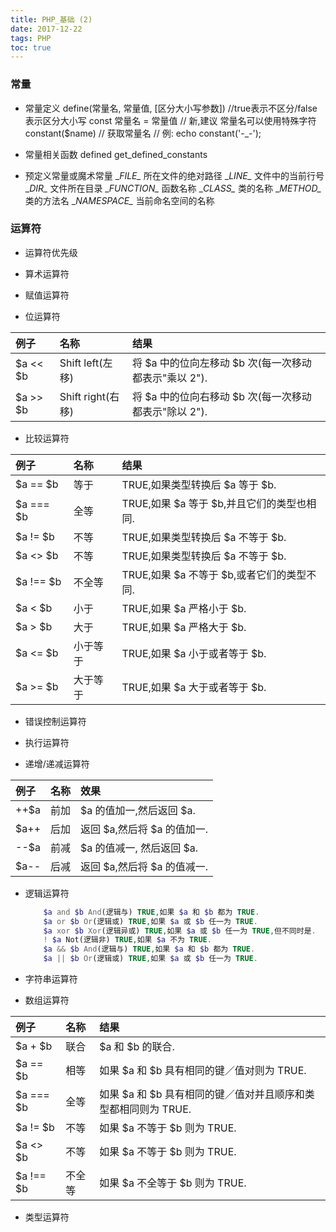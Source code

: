 ```yaml
---
title: PHP_基础 (2)
date: 2017-12-22
tags: PHP
toc: true
---
```


### 常量

- 常量定义
    define(常量名, 常量值, [区分大小写参数])        //true表示不区分/false表示区分大小写
    const 常量名 = 常量值    // 新,建议
    常量名可以使用特殊字符
    constant($name)     // 获取常量名  // 例: echo constant('-_-');

- 常量相关函数
    defined
    get_defined_constants

- 预定义常量或魔术常量
    \__FILE\__             所在文件的绝对路径
    \__LINE\__             文件中的当前行号
    \__DIR\__              文件所在目录
    \__FUNCTION\__         函数名称
    \__CLASS\__            类的名称
    \__METHOD\__           类的方法名
    \__NAMESPACE\__        当前命名空间的名称 

<!-- more -->

### 运算符

- 运算符优先级

- 算术运算符

- 赋值运算符

- 位运算符

| 例子 | 名称 | 结果 | 
|:-----|:-----|:-----|
| \$a << \$b   | Shift left(左移)  | 将 $a 中的位向左移动 $b 次(每一次移动都表示"乘以 2"). |
| \$a \>\> \$b | Shift right(右移) | 将 $a 中的位向右移动 $b 次(每一次移动都表示"除以 2"). |

- 比较运算符

| 例子 | 名称 | 结果 | 
|:-----|:-----|:-----|
| \$a == $b | 等于 | TRUE,如果类型转换后 $a 等于 $b. |
| \$a === $b | 全等 | TRUE,如果 $a 等于 $b,并且它们的类型也相同. |
| \$a != $b | 不等 | TRUE,如果类型转换后 $a 不等于 $b. |
| \$a <> $b | 不等 | TRUE,如果类型转换后 $a 不等于 $b. |
| \$a !== $b | 不全等 | TRUE,如果 $a 不等于 $b,或者它们的类型不同. |
| \$a < $b | 小于 | TRUE,如果 $a 严格小于 $b. |
| \$a > $b | 大于 | TRUE,如果 $a 严格大于 $b. |
| \$a <= $b | 小于等于 | TRUE,如果 $a 小于或者等于 $b. |
| \$a >= $b | 大于等于 | TRUE,如果 $a 大于或者等于 $b. |

- 错误控制运算符

- 执行运算符

- 递增/递减运算符

| 例子 | 名称 | 效果 | 
|:-----|:-----|:-----|
| \++$a | 前加 | $a 的值加一,然后返回 $a. |
| \$a++ | 后加 | 返回 $a,然后将 $a 的值加一. |
| \--$a | 前减 | $a 的值减一, 然后返回 $a. |
| \$a-\- | 后减 | 返回 $a,然后将 $a 的值减一. |

- 逻辑运算符
    ```php
        $a and $b And(逻辑与) TRUE,如果 $a 和 $b 都为 TRUE. 
        $a or $b Or(逻辑或) TRUE,如果 $a 或 $b 任一为 TRUE. 
        $a xor $b Xor(逻辑异或) TRUE,如果 $a 或 $b 任一为 TRUE,但不同时是. 
        ! $a Not(逻辑非) TRUE,如果 $a 不为 TRUE. 
        $a && $b And(逻辑与) TRUE,如果 $a 和 $b 都为 TRUE. 
        $a || $b Or(逻辑或) TRUE,如果 $a 或 $b 任一为 TRUE. 
    ```

- 字符串运算符

- 数组运算符

| 例子 | 名称 | 结果 | 
|:-----|:-----|:-----|
| \$a + $b | 联合 | $a 和 $b 的联合. |
| \$a == $b | 相等 | 如果 $a 和 $b 具有相同的键／值对则为 TRUE. |
| \$a === $b | 全等 | 如果 $a 和 $b 具有相同的键／值对并且顺序和类型都相同则为 TRUE. |
| \$a != $b | 不等 | 如果 $a 不等于 $b 则为 TRUE. |
| \$a <> $b | 不等 | 如果 $a 不等于 $b 则为 TRUE. |
| \$a !== $b | 不全等 | 如果 $a 不全等于 $b 则为 TRUE. |

- 类型运算符

